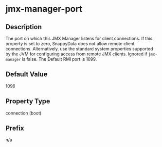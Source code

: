 # jmx-manager-port

## Description

The port on which this JMX Manager listens for client connections. If this property is set to zero, SnappyData does not allow remote client connections. Alternatively, use the standard system properties supported by the JVM for configuring access from remote JMX clients. Ignored if `jmx-manager` is false. The Default RMI port is 1099.

## Default Value

1099

## Property Type

connection (boot)

## Prefix

n/a

